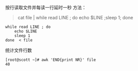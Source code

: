 按行读取文件并每读一行延时一秒
方法：

>cat file | while read LINE ; do echo $LINE ;sleep 1; done
```
while read LINE ; do
	echo $LINE
	sleep 1
done  < file
```
统计文件行数
```
[root@scott ~]# awk 'END{print NR}' file 
40
```
